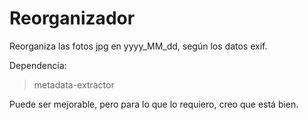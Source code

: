 # Reorganizador
Reorganiza las fotos jpg en yyyy_MM_dd, según los datos exif.

Dependencia:
> metadata-extractor

Puede ser mejorable, pero para lo que lo requiero, creo que está bien.

